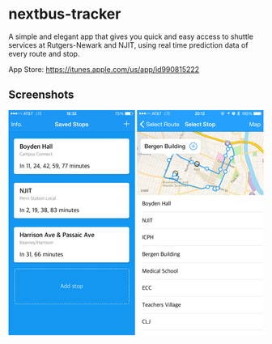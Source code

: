 # nextbus-tracker
A simple and elegant app that gives you quick and easy access to shuttle services at Rutgers-Newark and NJIT, using real time prediction data of every route and stop.

App Store: https://itunes.apple.com/us/app/id990815222

## Screenshots

![screenshot](graphic_resources/screen_shots/small/IMG_3779.PNG)
![screenshot](graphic_resources/screen_shots/small/IMG_4008.PNG)
